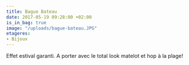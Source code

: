 ```yaml
---
title: Bague Bateau
date: 2017-05-19 09:28:00 +02:00
is_in_bag: true
image: "/uploads/bague-bateau.JPG"
etageres:
- Bijoux
---
```


Effet estival garanti. A porter avec le total look matelot et hop à la plage!